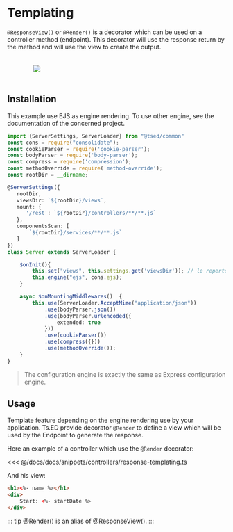 # Templating

`@ResponseView()` or `@Render()` is a decorator which can be used on a controller method (endpoint).
This decorator will use the response return by the method and will use the view to create the output.

<figure><img src="./../assets/templating-engine.png" style="max-height: 300px; padding:20px"></figure>

## Installation

This example use EJS as engine rendering. To use other engine, see the documentation of the concerned project. 

```typescript
import {ServerSettings, ServerLoader} from "@tsed/common"
const cons = require("consolidate");
const cookieParser = require('cookie-parser');
const bodyParser = require('body-parser');
const compress = require('compression');
const methodOverride = require('method-override');
const rootDir = __dirname;

@ServerSettings({
   rootDir,
   viewsDir: `${rootDir}/views`,
   mount: {
      '/rest': `${rootDir}/controllers/**/**.js`
   },
   componentsScan: [
       `${rootDir}/services/**/**.js`
   ]
})
class Server extends ServerLoader {

    $onInit(){
        this.set("views", this.settings.get('viewsDir')); // le repertoire des vues
        this.engine("ejs", cons.ejs);
    }

    async $onMountingMiddlewares()  {
        this.use(ServerLoader.AcceptMime("application/json"))
            .use(bodyParser.json())
            .use(bodyParser.urlencoded({
                extended: true
            }))
            .use(cookieParser())
            .use(compress({}))
            .use(methodOverride());
    }
}
```

> The configuration engine is exactly the same as Express configuration engine. 

## Usage

Template feature depending on the engine rendering use by your application. Ts.ED provide decorator `@Render` to define a view which will be used
by the Endpoint to generate the response.

Here an example of a controller which use the `@Render` decorator:

<<< @/docs/docs/snippets/controllers/response-templating.ts

And his view:
```html
<h1><%- name %></h1>
<div>
    Start: <%- startDate %>
</div>
```

::: tip
@Render() is an alias of @ResponseView().
:::

